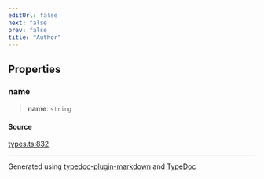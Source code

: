 ```yaml
---
editUrl: false
next: false
prev: false
title: "Author"
---
```


## Properties

### name

> **name**: `string`

#### Source

[types.ts:832](https://github.com/fostertheweb/spotify-web-sdk/blob/9d7441b/src/types.ts#L832)

***

Generated using [typedoc-plugin-markdown](https://www.npmjs.com/package/typedoc-plugin-markdown) and [TypeDoc](https://typedoc.org/)
